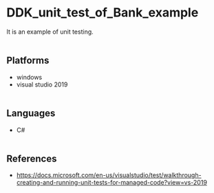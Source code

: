 # DDK_unit_test_of_Bank_example
It is an example of unit testing.
<br><br/>

## Platforms
* windows
* visual studio 2019
<br><br/>

## Languages
* C#
<br><br/>

## References
* https://docs.microsoft.com/en-us/visualstudio/test/walkthrough-creating-and-running-unit-tests-for-managed-code?view=vs-2019
<br><br/>
